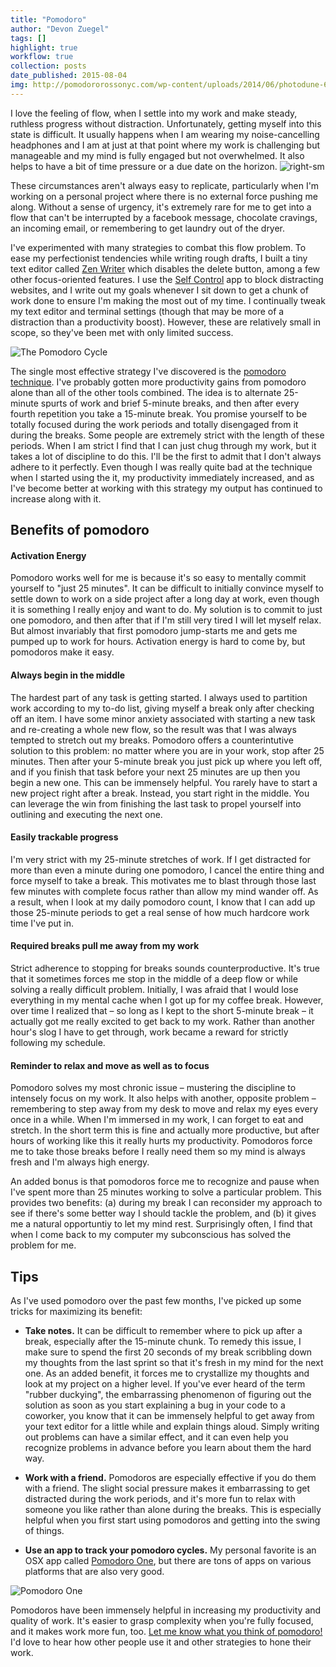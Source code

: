 ```yaml
---
title: "Pomodoro"
author: "Devon Zuegel"
tags: []
highlight: true
workflow: true
collection: posts
date_published: 2015-08-04
img: http://pomodororossonyc.com/wp-content/uploads/2014/06/photodune-680322-tomato-xs.jpg
---
```


I love the feeling of flow, when I settle into my work and make steady, ruthless progress without distraction. Unfortunately, getting myself into this state is difficult. It usually happens when I am wearing my noise-cancelling headphones and I am at just at that point where my work is challenging but manageable and my mind is fully engaged but not overwhelmed. It also helps to have a bit of time pressure or a due date on the horizon.
![right-sm](//upload.wikimedia.org/wikipedia/commons/3/34/Il_pomodoro.jpg)

These circumstances aren't always easy to replicate, particularly when I'm working on a personal project where there is no external force pushing me along. Without a sense of urgency, it's extremely rare for me to get into a flow that can't be interrupted by a facebook message, chocolate cravings, an incoming email, or remembering to get laundry out of the dryer.

I've experimented with many strategies to combat this flow problem. To ease my perfectionist tendencies while writing rough drafts, I built a tiny text editor called [Zen Writer](//zenwriter.io) which disables the delete button, among a few other focus-oriented features. I use the [Self Control](//selfcontrolapp.com) app to block distracting websites, and I write out my goals whenever I sit down to get a chunk of work done to ensure I'm making the most out of my time. I continually tweak my text editor and terminal settings (though that may be more of a distraction than a productivity boost). However, these are relatively small in scope, so they've been met with only limited success.

![The Pomodoro Cycle](../assets/pomodoro-technique/pomodoro-cycle.jpg)

The single most effective strategy I've discovered is the [pomodoro technique](http://pomodorotechnique.com/). I've probably gotten more productivity gains from pomodoro alone than all of the other tools combined. The idea is to alternate 25-minute spurts of work and brief 5-minute breaks, and then after every fourth repetition you take a 15-minute break. You promise yourself to be totally focused during the work periods and totally disengaged from it during the breaks. Some people are extremely strict with the length of these periods. When I am strict I find that I can just chug through my work, but it takes a lot of discipline to do this. I'll be the first to admit that I don't always adhere to it perfectly. Even though I was really quite bad at the technique when I started using the it, my productivity immediately increased, and as I've become better at working with this strategy my output has continued to increase along with it.

## Benefits of pomodoro ##

#### Activation Energy ####
Pomodoro works well for me is because it's so easy to mentally commit yourself to "just 25 minutes". It can be difficult to initially convince myself to settle down to work on a side project after a long day at work, even though it is something I really enjoy and want to do. My solution is to commit to just one pomodoro, and then after that if I'm still very tired I will let myself relax. But almost invariably that first pomodoro jump-starts me and gets me pumped up to work for hours. Activation energy is hard to come by, but pomodoros make it easy.

#### Always begin in the middle ####
The hardest part of any task is getting started. I always used to partition work according to my to-do list, giving myself a break only after checking off an item. I have some minor anxiety associated with starting a new task and re-creating a whole new flow, so the result was that I was always tempted to stretch out my breaks. Pomodoro offers a counterintutive solution to this problem: no matter where you are in your work, stop after 25 minutes. Then after your 5-minute break you just pick up where you left off, and if you finish that task before your next 25 minutes are up then you begin a new one. This can be immensely helpful. You rarely have to start a new project right after a break. Instead, you start right in the middle. You can leverage the win from finishing the last task to propel yourself into outlining and executing the next one.

#### Easily trackable progress ####
I'm very strict with my 25-minute stretches of work. If I get distracted for more than even a minute during one pomodoro, I cancel the entire thing and force myself to take a break. This motivates me to blast through those last few minutes with complete focus rather than allow my mind wander off. As a result, when I look at my daily pomodoro count, I know that I can add up those 25-minute periods to get a real sense of how much hardcore work time I've put in.

#### Required breaks pull me away from my work ####
Strict adherence to stopping for breaks sounds counterproductive. It's true that it sometimes forces me stop in the middle of a deep flow or while solving a really difficult problem. Initially, I was afraid that I would lose everything in my mental cache when I got up for my coffee break. However, over time I realized that – so long as I kept to the short 5-minute break – it actually got me really excited to get back to my work. Rather than another hour's slog I have to get through, work became a reward for strictly following my schedule.

#### Reminder to relax and move as well as to focus ####
Pomodoro solves my most chronic issue – mustering the discipline to intensely focus on my work. It also helps with another, opposite problem – remembering to step away from my desk to move and relax my eyes every once in a while. When I'm immersed in my work, I can forget to eat and stretch. In the short term this is fine and actually more productive, but after hours of working like this it really hurts my productivity. Pomodoros force me to take those breaks before I really need them so my mind is always fresh and I'm always high energy.

An added bonus is that pomodoros force me to recognize and pause when I've spent more than 25 minutes working to solve a particular problem. This provides two benefits: (a) during my break I can reconsider my approach to see if there's some better way I should tackle the problem, and (b) it gives me a natural opportuntiy to let my mind rest. Surprisingly often, I find that when I come back to my computer my subconscious has solved the problem for me.

## Tips ##

As I've used pomodoro over the past few months, I've picked up some tricks for maximizing its benefit:

- **Take notes.** It can be difficult to remember where to pick up after a break, especially after the 15-minute chunk. To remedy this issue, I make sure to spend the first 20 seconds of my break scribbling down my thoughts from the last sprint so that it's fresh in my mind for the next one. As an added benefit, it forces me to crystallize my thoughts and look at my project on a higher level. If you've ever heard of the term "rubber duckying", the embarrassing phenomenon of figuring out the solution as soon as you start explaining a bug in your code to a coworker, you know that it can be immensely helpful to get away from your text editor for a little while and explain things aloud. Simply writing out problems can have a similar effect, and it can even help you recognize problems in advance before you learn about them the hard way.

- **Work with a friend.** Pomodoros are especially effective if you do them with a friend. The slight social pressure makes it embarrassing to get distracted during the work periods, and it's more fun to relax with someone you like rather than alone during the breaks. This is especially helpful when you first start using pomodoros and getting into the swing of things.

- **Use an app to track your pomodoro cycles.** My personal favorite is an OSX app called [Pomodoro One](//itunes.apple.com/us/app/pomodoro-one/id907364780?mt=12), but there are tons of apps on various platforms that are also very good.

![Pomodoro One](../assets/pomodoro-technique/pomodoro-lg.png)

Pomodoros have been immensely helpful in increasing my productivity and quality of work. It's easier to grasp complexity when you're fully focused, and it makes work more fun, too. [Let me know what you think of pomodoro!](//twitter.com/devonzuegel) I'd love to hear how other people use it and other strategies to hone their work.
